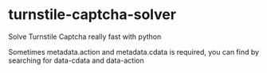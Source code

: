 # turnstile-captcha-solver
Solve Turnstile Captcha really fast with python



Sometimes metadata.action and metadata.cdata is required, you can find by searching for data-cdata and data-action
